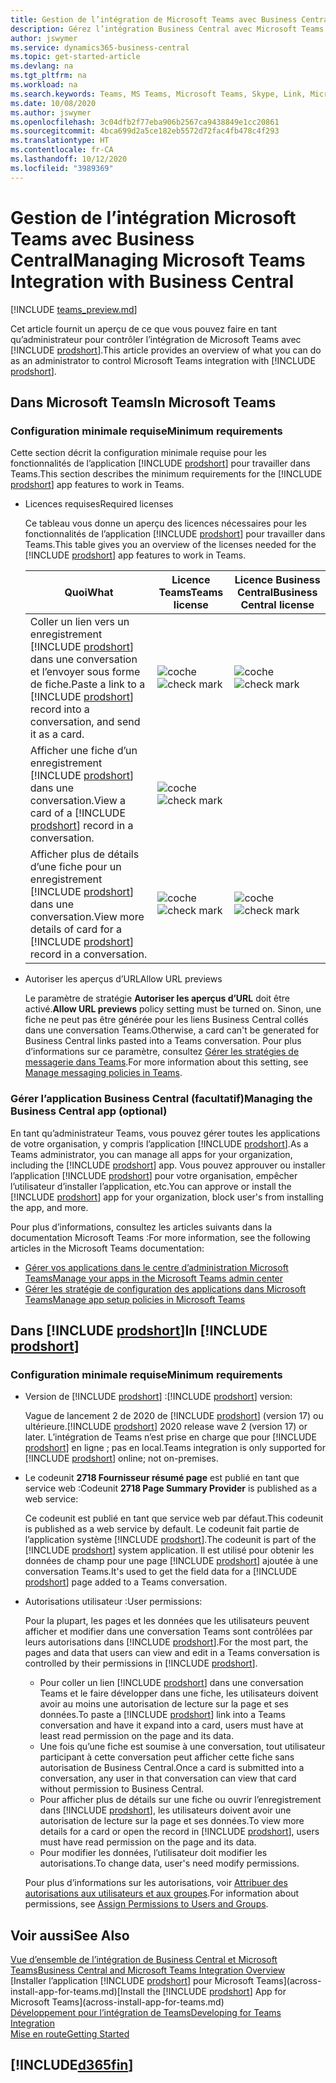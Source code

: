 ```yaml
---
title: Gestion de l’intégration de Microsoft Teams avec Business Central | Microsoft Docs
description: Gérez l’intégration Business Central avec Microsoft Teams.
author: jswymer
ms.service: dynamics365-business-central
ms.topic: get-started-article
ms.devlang: na
ms.tgt_pltfrm: na
ms.workload: na
ms.search.keywords: Teams, MS Teams, Microsoft Teams, Skype, Link, Microsoft 365, collaborate, collaboration, teamwork
ms.date: 10/08/2020
ms.author: jswymer
ms.openlocfilehash: 3c04dfb2f77eba906b2567ca9438849e1cc20861
ms.sourcegitcommit: 4bca699d2a5ce182eb5572d72fac4fb478c4f293
ms.translationtype: HT
ms.contentlocale: fr-CA
ms.lasthandoff: 10/12/2020
ms.locfileid: "3989369"
---
```

# <a name="managing-microsoft-teams-integration-with-business-central"></a><span data-ttu-id="249c8-103">Gestion de l’intégration Microsoft Teams avec Business Central</span><span class="sxs-lookup"><span data-stu-id="249c8-103">Managing Microsoft Teams Integration with Business Central</span></span>

[!INCLUDE [teams_preview.md](includes/teams_preview.md)]

<span data-ttu-id="249c8-104">Cet article fournit un aperçu de ce que vous pouvez faire en tant qu’administrateur pour contrôler l’intégration de Microsoft Teams avec [!INCLUDE [prodshort](includes/prodshort.md)].</span><span class="sxs-lookup"><span data-stu-id="249c8-104">This article provides an overview of what you can do as an administrator to control Microsoft Teams integration with [!INCLUDE [prodshort](includes/prodshort.md)].</span></span>

## <a name="in-microsoft-teams"></a><span data-ttu-id="249c8-105">Dans Microsoft Teams</span><span class="sxs-lookup"><span data-stu-id="249c8-105">In Microsoft Teams</span></span>

### <a name="minimum-requirements"></a><span data-ttu-id="249c8-106">Configuration minimale requise</span><span class="sxs-lookup"><span data-stu-id="249c8-106">Minimum requirements</span></span>

<span data-ttu-id="249c8-107">Cette section décrit la configuration minimale requise pour les fonctionnalités de l’application [!INCLUDE [prodshort](includes/prodshort.md)] pour travailler dans Teams.</span><span class="sxs-lookup"><span data-stu-id="249c8-107">This section describes the minimum requirements for the [!INCLUDE [prodshort](includes/prodshort.md)] app features to work in Teams.</span></span>

- <span data-ttu-id="249c8-108">Licences requises</span><span class="sxs-lookup"><span data-stu-id="249c8-108">Required licenses</span></span>

    <span data-ttu-id="249c8-109">Ce tableau vous donne un aperçu des licences nécessaires pour les fonctionnalités de l’application [!INCLUDE [prodshort](includes/prodshort.md)] pour travailler dans Teams.</span><span class="sxs-lookup"><span data-stu-id="249c8-109">This table gives you an overview of the licenses needed for the [!INCLUDE [prodshort](includes/prodshort.md)] app features to work in Teams.</span></span>

    |<span data-ttu-id="249c8-110">Quoi</span><span class="sxs-lookup"><span data-stu-id="249c8-110">What</span></span>|<span data-ttu-id="249c8-111">Licence Teams</span><span class="sxs-lookup"><span data-stu-id="249c8-111">Teams license</span></span>|<span data-ttu-id="249c8-112">Licence Business Central</span><span class="sxs-lookup"><span data-stu-id="249c8-112">Business Central license</span></span>|
    |----|---|---|
    |<span data-ttu-id="249c8-113">Coller un lien vers un enregistrement [!INCLUDE [prodshort](includes/prodshort.md)] dans une conversation et l’envoyer sous forme de fiche.</span><span class="sxs-lookup"><span data-stu-id="249c8-113">Paste a link to a [!INCLUDE [prodshort](includes/prodshort.md)] record into a conversation, and send it as a card.</span></span>|<span data-ttu-id="249c8-114">![coche](media/check.png "coche")</span><span class="sxs-lookup"><span data-stu-id="249c8-114">![check mark](media/check.png "check")</span></span>|<span data-ttu-id="249c8-115">![coche](media/check.png "coche")</span><span class="sxs-lookup"><span data-stu-id="249c8-115">![check mark](media/check.png "check")</span></span>|
    |<span data-ttu-id="249c8-116">Afficher une fiche d’un enregistrement [!INCLUDE [prodshort](includes/prodshort.md)] dans une conversation.</span><span class="sxs-lookup"><span data-stu-id="249c8-116">View a card of a [!INCLUDE [prodshort](includes/prodshort.md)] record in a conversation.</span></span>|<span data-ttu-id="249c8-117">![coche](media/check.png "coche")</span><span class="sxs-lookup"><span data-stu-id="249c8-117">![check mark](media/check.png "check")</span></span>||
    |<span data-ttu-id="249c8-118">Afficher plus de détails d’une fiche pour un enregistrement [!INCLUDE [prodshort](includes/prodshort.md)] dans une conversation.</span><span class="sxs-lookup"><span data-stu-id="249c8-118">View more details of card for a [!INCLUDE [prodshort](includes/prodshort.md)] record in a conversation.</span></span>|<span data-ttu-id="249c8-119">![coche](media/check.png "coche")</span><span class="sxs-lookup"><span data-stu-id="249c8-119">![check mark](media/check.png "check")</span></span>|<span data-ttu-id="249c8-120">![coche](media/check.png "coche")</span><span class="sxs-lookup"><span data-stu-id="249c8-120">![check mark](media/check.png "check")</span></span>|

- <span data-ttu-id="249c8-121">Autoriser les aperçus d’URL</span><span class="sxs-lookup"><span data-stu-id="249c8-121">Allow URL previews</span></span>

    <span data-ttu-id="249c8-122">Le paramètre de stratégie **Autoriser les aperçus d’URL** doit être activé.</span><span class="sxs-lookup"><span data-stu-id="249c8-122">**Allow URL previews** policy setting must be turned on.</span></span> <span data-ttu-id="249c8-123">Sinon, une fiche ne peut pas être générée pour les liens Business Central collés dans une conversation Teams.</span><span class="sxs-lookup"><span data-stu-id="249c8-123">Otherwise, a card can't be generated for Business Central links pasted into a Teams conversation.</span></span> <span data-ttu-id="249c8-124">Pour plus d’informations sur ce paramètre, consultez [Gérer les stratégies de messagerie dans Teams](/microsoftteams/messaging-policies-in-teams).</span><span class="sxs-lookup"><span data-stu-id="249c8-124">For more information about this setting, see [Manage messaging policies in Teams](/microsoftteams/messaging-policies-in-teams).</span></span>

### <a name="managing-the-business-central-app-optional"></a><span data-ttu-id="249c8-125">Gérer l’application Business Central (facultatif)</span><span class="sxs-lookup"><span data-stu-id="249c8-125">Managing the Business Central app (optional)</span></span>

<span data-ttu-id="249c8-126">En tant qu’administrateur Teams, vous pouvez gérer toutes les applications de votre organisation, y compris l’application [!INCLUDE [prodshort](includes/prodshort.md)].</span><span class="sxs-lookup"><span data-stu-id="249c8-126">As a Teams administrator, you can manage all apps for your organization, including the [!INCLUDE [prodshort](includes/prodshort.md)] app.</span></span> <span data-ttu-id="249c8-127">Vous pouvez approuver ou installer l’application [!INCLUDE [prodshort](includes/prodshort.md)] pour votre organisation, empêcher l’utilisateur d’installer l’application, etc.</span><span class="sxs-lookup"><span data-stu-id="249c8-127">You can approve or install the [!INCLUDE [prodshort](includes/prodshort.md)] app for your organization, block user's from installing the app, and more.</span></span>

<span data-ttu-id="249c8-128">Pour plus d’informations, consultez les articles suivants dans la documentation Microsoft Teams :</span><span class="sxs-lookup"><span data-stu-id="249c8-128">For more information, see the following articles in the Microsoft Teams documentation:</span></span>

- [<span data-ttu-id="249c8-129">Gérer vos applications dans le centre d’administration Microsoft Teams</span><span class="sxs-lookup"><span data-stu-id="249c8-129">Manage your apps in the Microsoft Teams admin center</span></span>](https://docs.microsoft.com/MicrosoftTeams/manage-apps)
- [<span data-ttu-id="249c8-130">Gérer les stratégie de configuration des applications dans Microsoft Teams</span><span class="sxs-lookup"><span data-stu-id="249c8-130">Manage app setup policies in Microsoft Teams</span></span>](https://docs.microsoft.com/microsoftteams/teams-app-setup-policies)

## <a name="in-prodshort"></a><span data-ttu-id="249c8-131">Dans [!INCLUDE [prodshort](includes/prodshort.md)]</span><span class="sxs-lookup"><span data-stu-id="249c8-131">In [!INCLUDE [prodshort](includes/prodshort.md)]</span></span>

### <a name="minimum-requirements"></a><span data-ttu-id="249c8-132">Configuration minimale requise</span><span class="sxs-lookup"><span data-stu-id="249c8-132">Minimum requirements</span></span>

- <span data-ttu-id="249c8-133">Version de [!INCLUDE [prodshort](includes/prodshort.md)] :</span><span class="sxs-lookup"><span data-stu-id="249c8-133">[!INCLUDE [prodshort](includes/prodshort.md)] version:</span></span>

    <span data-ttu-id="249c8-134">Vague de lancement 2 de 2020 de [!INCLUDE [prodshort](includes/prodshort.md)] (version 17) ou ultérieure.</span><span class="sxs-lookup"><span data-stu-id="249c8-134">[!INCLUDE [prodshort](includes/prodshort.md)] 2020 release wave 2 (version 17) or later.</span></span> <span data-ttu-id="249c8-135">L’intégration de Teams n’est prise en charge que pour [!INCLUDE [prodshort](includes/prodshort.md)] en ligne ; pas en local.</span><span class="sxs-lookup"><span data-stu-id="249c8-135">Teams integration is only supported for [!INCLUDE [prodshort](includes/prodshort.md)] online; not on-premises.</span></span>

- <span data-ttu-id="249c8-136">Le codeunit **2718 Fournisseur résumé page** est publié en tant que service web :</span><span class="sxs-lookup"><span data-stu-id="249c8-136">Codeunit **2718 Page Summary Provider** is published as a web service:</span></span>

    <span data-ttu-id="249c8-137">Ce codeunit est publié en tant que service web par défaut.</span><span class="sxs-lookup"><span data-stu-id="249c8-137">This codeunit is published as a web service by default.</span></span> <span data-ttu-id="249c8-138">Le codeunit fait partie de l’application système [!INCLUDE [prodshort](includes/prodshort.md)].</span><span class="sxs-lookup"><span data-stu-id="249c8-138">The codeunit is part of the [!INCLUDE [prodshort](includes/prodshort.md)] system application.</span></span> <span data-ttu-id="249c8-139">Il est utilisé pour obtenir les données de champ pour une page [!INCLUDE [prodshort](includes/prodshort.md)] ajoutée à une conversation Teams.</span><span class="sxs-lookup"><span data-stu-id="249c8-139">It's used to get the field data for a [!INCLUDE [prodshort](includes/prodshort.md)] page added to a Teams conversation.</span></span> 

- <span data-ttu-id="249c8-140">Autorisations utilisateur :</span><span class="sxs-lookup"><span data-stu-id="249c8-140">User permissions:</span></span>

    <span data-ttu-id="249c8-141">Pour la plupart, les pages et les données que les utilisateurs peuvent afficher et modifier dans une conversation Teams sont contrôlées par leurs autorisations dans [!INCLUDE [prodshort](includes/prodshort.md)].</span><span class="sxs-lookup"><span data-stu-id="249c8-141">For the most part, the pages and data that users can view and edit in a Teams conversation is controlled by their permissions in [!INCLUDE [prodshort](includes/prodshort.md)].</span></span>
    
    - <span data-ttu-id="249c8-142">Pour coller un lien [!INCLUDE [prodshort](includes/prodshort.md)] dans une conversation Teams et le faire développer dans une fiche, les utilisateurs doivent avoir au moins une autorisation de lecture sur la page et ses données.</span><span class="sxs-lookup"><span data-stu-id="249c8-142">To paste a [!INCLUDE [prodshort](includes/prodshort.md)] link into a Teams conversation and have it expand into a card, users must have at least read permission on the page and its data.</span></span>
    - <span data-ttu-id="249c8-143">Une fois qu’une fiche est soumise à une conversation, tout utilisateur participant à cette conversation peut afficher cette fiche sans autorisation de Business Central.</span><span class="sxs-lookup"><span data-stu-id="249c8-143">Once a card is submitted into a conversation, any user in that conversation can view that card without permission to Business Central.</span></span>
    - <span data-ttu-id="249c8-144">Pour afficher plus de détails sur une fiche ou ouvrir l’enregistrement dans [!INCLUDE [prodshort](includes/prodshort.md)], les utilisateurs doivent avoir une autorisation de lecture sur la page et ses données.</span><span class="sxs-lookup"><span data-stu-id="249c8-144">To view more details for a card or open the record in [!INCLUDE [prodshort](includes/prodshort.md)], users must have read permission on the page and its data.</span></span>
    - <span data-ttu-id="249c8-145">Pour modifier les données, l’utilisateur doit modifier les autorisations.</span><span class="sxs-lookup"><span data-stu-id="249c8-145">To change data, user's need modify permissions.</span></span>
    
    <span data-ttu-id="249c8-146">Pour plus d’informations sur les autorisations, voir [Attribuer des autorisations aux utilisateurs et aux groupes](ui-define-granular-permissions.md).</span><span class="sxs-lookup"><span data-stu-id="249c8-146">For information about permissions, see [Assign Permissions to Users and Groups](ui-define-granular-permissions.md).</span></span>

## <a name="see-also"></a><span data-ttu-id="249c8-147">Voir aussi</span><span class="sxs-lookup"><span data-stu-id="249c8-147">See Also</span></span>
[<span data-ttu-id="249c8-148">Vue d’ensemble de l’intégration de Business Central et Microsoft Teams</span><span class="sxs-lookup"><span data-stu-id="249c8-148">Business Central and Microsoft Teams Integration Overview</span></span>](across-teams-overview.md)  
<span data-ttu-id="249c8-149">[Installer l’application [!INCLUDE [prodshort](includes/prodshort.md)] pour Microsoft Teams](across-install-app-for-teams.md)</span><span class="sxs-lookup"><span data-stu-id="249c8-149">[Install the [!INCLUDE [prodshort](includes/prodshort.md)] App for Microsoft Teams](across-install-app-for-teams.md)</span></span>  
[<span data-ttu-id="249c8-150">Développement pour l’intégration de Teams</span><span class="sxs-lookup"><span data-stu-id="249c8-150">Developing for Teams Integration</span></span>](/dynamics365/business-central/dev-itpro/developer/devenv-develop-for-teams)  
[<span data-ttu-id="249c8-151">Mise en route</span><span class="sxs-lookup"><span data-stu-id="249c8-151">Getting Started</span></span>](product-get-started.md)  

## [!INCLUDE[d365fin](includes/free_trial_md.md)]  
